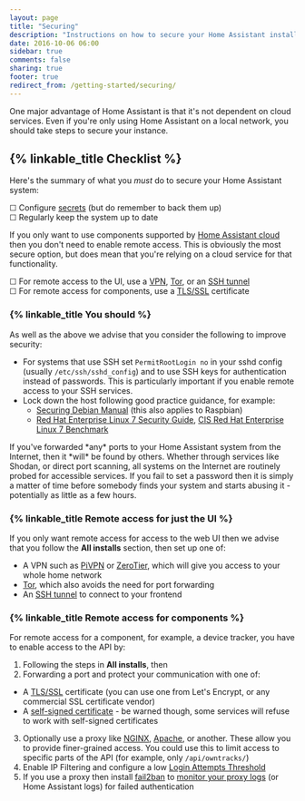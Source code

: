 ```yaml
---
layout: page
title: "Securing"
description: "Instructions on how to secure your Home Assistant installation."
date: 2016-10-06 06:00
sidebar: true
comments: false
sharing: true
footer: true
redirect_from: /getting-started/securing/
---
```


One major advantage of Home Assistant is that it's not dependent on cloud services. Even if you're only using Home Assistant on a local network, you should take steps to secure your instance.

## {% linkable_title Checklist %}

Here's the summary of what you *must* do to secure your Home Assistant system:

&#9744; Configure [secrets](/topics/secrets/) (but do remember to back them up)  
&#9744; Regularly keep the system up to date  

If you only want to use components supported by [Home Assistant cloud](/cloud/) then you don't need to enable remote access. This is obviously the most secure option, but does mean that you're relying on a cloud service for that functionality.

&#9744; For remote access to the UI, use a [VPN](http://www.pivpn.io/), [Tor](/docs/ecosystem/tor/), or an [SSH tunnel](/blog/2017/11/02/secure-shell-tunnel/)  
&#9744; For remote access for components, use a [TLS/SSL](/docs/ecosystem/certificates/lets_encrypt/) certificate  

### {% linkable_title You should %}

As well as the above we advise that you consider the following to improve security:

- For systems that use SSH set `PermitRootLogin no` in your sshd config (usually `/etc/ssh/sshd_config`) and to use SSH keys for authentication instead of passwords. This is particularly important if you enable remote access to your SSH services.   
- Lock down the host following good practice guidance, for example:
  * [Securing Debian Manual](https://www.debian.org/doc/manuals/securing-debian-howto/index.en.html) (this also applies to Raspbian)
  * [Red Hat Enterprise Linux 7 Security Guide](https://access.redhat.com/documentation/en-US/Red_Hat_Enterprise_Linux/7/pdf/Security_Guide/Red_Hat_Enterprise_Linux-7-Security_Guide-en-US.pdf), [CIS Red Hat Enterprise Linux 7 Benchmark](https://benchmarks.cisecurity.org/tools2/linux/CIS_Red_Hat_Enterprise_Linux_7_Benchmark_v1.0.0.pdf)

<p class='note warning'>
  If you've forwarded *any* ports to your Home Assistant system from the Internet, then it *will* be found by others. Whether through services like Shodan, or direct port scanning, all systems on the Internet are routinely probed for accessible services. If you fail to set a password then it is simply a matter of time before somebody finds your system and starts abusing it - potentially as little as a few hours.
</p>

### {% linkable_title Remote access for just the UI %}

If you only want remote access for access to the web UI then we advise that you follow the **All installs** section, then set up one of:

- A VPN such as [PiVPN](http://www.pivpn.io/) or [ZeroTier](https://www.zerotier.com/), which will give you access to your whole home network
- [Tor](/docs/ecosystem/tor/), which also avoids the need for port forwarding
- An [SSH tunnel](/blog/2017/11/02/secure-shell-tunnel/) to connect to your frontend

### {% linkable_title Remote access for components %}

For remote access for a component, for example, a device tracker, you have to enable access to the API by:

1. Following the steps in **All installs**, then
2. Forwarding a port and protect your communication with one of:
  * A [TLS/SSL](/docs/ecosystem/certificates/lets_encrypt/) certificate (you can use one from Let's Encrypt, or any commercial SSL certificate vendor)
  * A [self-signed certificate](/cookbook/tls_self_signed_certificate/) - be warned though, some services will refuse to work with self-signed certificates
3. Optionally use a proxy like [NGINX](/docs/ecosystem/nginx/), [Apache](/cookbook/apache_configuration/), or another. These allow you to provide finer-grained access. You could use this to limit access to specific parts of the API (for example, only `/api/owntracks/`)
4. Enable IP Filtering and configure a low [Login Attempts Threshold](/components/http/)
5. If you use a proxy then install [fail2ban](https://www.fail2ban.org/wiki/index.php/Main_Page) to [monitor your proxy logs](https://www.home-assistant.io/cookbook/fail2ban/) (or Home Assistant logs) for failed authentication
